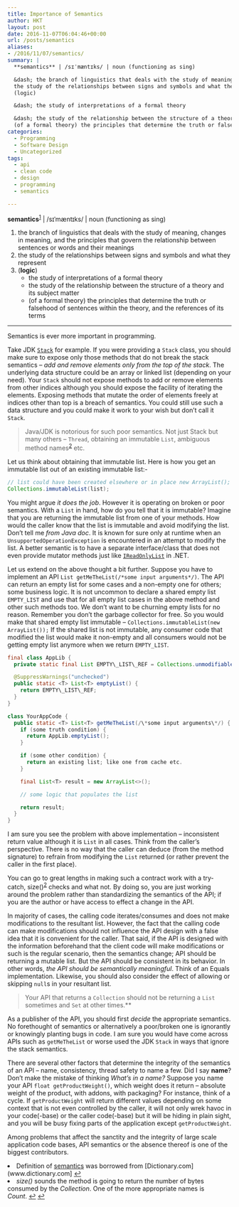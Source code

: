 ```yaml
---
title: Importance of Semantics
author: HKT
layout: post
date: 2016-11-07T06:04:46+00:00
url: /posts/semantics
aliases:
- /2016/11/07/semantics/
summary: |
  **semantics** | /sɪˈmæntɪks/ | noun (functioning as sing)

  &dash; the branch of linguistics that deals with the study of meaning, changes in meaning, and the principles that govern the relationship between sentences or words and their meanings
  the study of the relationships between signs and symbols and what they represent
  (logic)

  &dash; the study of interpretations of a formal theory

  &dash; the study of the relationship between the structure of a theory and its subject matter
  (of a formal theory) the principles that determine the truth or falsehood of sentences within the theory, and the references of its terms
categories:
  - Programming
  - Software Design
  - Uncategorized
tags:
  - api
  - clean code
  - design
  - programming
  - semantics

---
```

**semantics**<sup id="fnref-2002-1"><a href="#fn-2002-1">1</a></sup> | /sɪˈmæntɪks/ | noun (functioning as sing)

  1. the branch of linguistics that deals with the study of meaning, changes in meaning, and the principles that govern the relationship between sentences or words and their meanings
  2. the study of the relationships between signs and symbols and what they represent
  3. (**logic**)
      * the study of interpretations of a formal theory
      * the study of the relationship between the structure of a theory and its subject matter
      * (of a formal theory) the principles that determine the truth or falsehood of sentences within the theory, and the references of its terms

* * *

Semantics is ever more important in programming.

Take JDK [`Stack`][1] for example. If you were providing a `Stack` class, you should make sure to expose only those methods that do not break the stack semantics &#8211; _add and remove elements only from the top of the stack_. The underlying data structure could be an array or linked list (depending on your need). Your `Stack` should not expose methods to add or remove elements from other indices although you should expose the facility of iterating the elements. Exposing methods that mutate the order of elements freely at indices other than top is a breach of semantics. You could still use such a data structure and you could make it work to your wish but don&#8217;t call it `Stack`.

> Java/JDK is notorious for such poor semantics. Not just Stack but many others &#8211; `Thread`, obtaining an immutable `List`, ambiguous method names<sup id="fnref-2002-2"><a href="#fn-2002-2">2</a></sup> etc.

Let us think about obtaining that immutable list. Here is how you get an immutable list out of an existing immutable list:-

```java
// list could have been created elsewhere or in place new ArrayList();
Collections.immutableList(list);
```

You might argue _it does the job_. However it is operating on broken or poor semantics. With a `List` in hand, how do you tell that it is immutable? Imagine that you are returning the immutable list from one of your methods. How would the caller know that the list is immutable and avoid modifying the list. Don&#8217;t tell me _from Java doc_. It is known for sure only at runtime when an `UnsupportedOperationException` is encountered in an attempt to modify the list. A better semantic is to have a separate interface/class that does not even provide mutator methods just like [`IReadOnlyList`][2] in .NET.

Let us extend on the above thought a bit further. Suppose you have to implement an API `List getMeTheList(/*some input arguments*/)`. The API can return an empty list for some cases and a non-empty one for others; some business logic. It is not uncommon to declare a shared empty list `EMPTY_LIST` and use that for all empty list cases in the above method and other such methods too. We don&#8217;t want to be churning empty lists for no reason. Remember you don&#8217;t the garbage collector for free. So you would make that shared empty list immutable &#8211; `Collections.immutableList(new ArrayList());` If the shared list is not immutable, any consumer code that modified the list would make it non-empty and all consumers would not be getting empty list anymore when we return `EMPTY_LIST`.

```java
final class AppLib {
  private static final List EMPTY\_LIST\_REF = Collections.unmodifiableList(new ArrayList<>());

  @SuppressWarnings("unchecked")
  public static <T> List<T> emptyList() {
    return EMPTY\_LIST\_REF;
  }
}

class YourAppCode {
  public static <T> List<T> getMeTheList(/\*some input arguments\*/) {
    if (some truth condition) {
      return AppLib.emptyList();
    }

    if (some other condition) {
      return an existing list; like one from cache etc.
    }

    final List<T> result = new ArrayList<>();

    // some logic that populates the list

    return result;
  }
}
```

I am sure you see the problem with above implementation &#8211; inconsistent return value although it is `List` in all cases. Think from the caller&#8217;s perspective. There is no way that the caller can deduce (from the method signature) to refrain from modifying the `List` returned (or rather prevent the caller in the first place).

You can go to great lengths in making such a contract work with a try-catch, size()<sup id="fnref2:2002-2"><a href="#fn-2002-2">2</a></sup> checks and what not. By doing so, you are just working around the problem rather than standardizing the semantics of the API; if you are the author or have access to effect a change in the API.

In majority of cases, the calling code iterates/consumes and does not make modifications to the resultant list. However, the fact that the calling code can make modifications should not influence the API design with a false idea that it is convenient for the caller. That said, if the API is designed with the information beforehand that the client code will make modifications or such is the regular scenario, then the semantics change; API should be returning a mutable list. But the API should be consistent in its behavior. In other words, _the API should be semantically meaningful_. Think of an Equals implementation. Likewise, you should also consider the effect of allowing or skipping `null`s in your resultant list.

> Your API that returns a `Collection` should not be returning a `List` sometimes and `Set` at other times.**

As a publisher of the API, you should first _decide_ the appropriate semantics. No forethought of semantics or alternatively a poor/broken one is ignorantly or knowingly planting bugs in code. I am sure you would have come across APIs such as `getMeTheList` or worse used the JDK `Stack` in ways that ignore the stack semantics.

There are several other factors that determine the integrity of the semantics of an API &#8211; name, consistency, thread safety to name a few. Did I say **name**? Don&#8217;t make the mistake of thinking _What&#8217;s in a name?_ Suppose you name your API `float getProductWeight()`, which weight does it return &#8211; absolute weight of the product, with addons, with packaging? For instance, think of a cycle. If `getProductWeight` will return different values depending on some context that is not even controlled by the caller, it will not only wrek havoc in your code(-base) or the caller code(-base) but it will be hiding in plain sight, and you will be busy fixing parts of the application except `getProductWeight`.

Among problems that affect the sanctity and the integrity of large scale application code bases, API semantics or the absence thereof is one of the biggest contributors.

<li id="fn-2002-1">
  Definition of <a href="semantics">semantics</a> was borrowed from [Dictionary.com](www.dictionary.com]&#160;<a href="#fnref-2002-1">&#8617;</a>
</li>
<li id="fn-2002-2">
  <em>size()</em> sounds the method is going to return the number of bytes consumed by the <em>Collection</em>. One of the more appropriate names is <em>Count</em>.&#160;<a href="#fnref-2002-2">&#8617;</a> <a href="2002-2">&#8617;</a> </fn></footnotes>

 [1]: http://docs.oracle.com/javase/7/docs/api/java/util/Stack.html
 [2]: https://msdn.microsoft.com/en-us/library/hh192385.aspx

